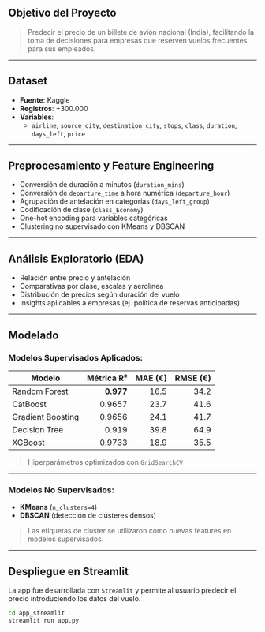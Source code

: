 

##  Objetivo del Proyecto

> Predecir el precio de un billete de avión nacional (India), facilitando la toma de decisiones para empresas que reserven vuelos frecuentes para sus empleados.

---

##  Dataset

- **Fuente**: Kaggle
- **Registros**: +300.000
- **Variables**:
  - `airline`, `source_city`, `destination_city`, `stops`, `class`, `duration`, `days_left`, `price`

---

##  Preprocesamiento y Feature Engineering

- Conversión de duración a minutos (`duration_mins`)
- Conversión de `departure_time` a hora numérica (`departure_hour`)
- Agrupación de antelación en categorías (`days_left_group`)
- Codificación de clase (`class_Economy`)
- One-hot encoding para variables categóricas
- Clustering no supervisado con KMeans y DBSCAN

---

##  Análisis Exploratorio (EDA)

- Relación entre precio y antelación
- Comparativas por clase, escalas y aerolínea
- Distribución de precios según duración del vuelo
- Insights aplicables a empresas (ej. política de reservas anticipadas)

---

##  Modelado

### Modelos Supervisados Aplicados:

| Modelo              | Métrica R² | MAE (€) | RMSE (€) |
|---------------------|-----------:|--------:|---------:|
| Random Forest       | **0.977**  | 16.5    | 34.2     |
| CatBoost            | 0.9657     | 23.7    | 41.6     |
| Gradient Boosting   | 0.9656     | 24.1    | 41.7     |
| Decision Tree       | 0.919      | 39.8    | 64.9     |
| XGBoost             | 0.9733     | 18.9    | 35.5     |

>  Hiperparámetros optimizados con `GridSearchCV`

---

### Modelos No Supervisados:

- **KMeans** (`n_clusters=4`)
- **DBSCAN** (detección de clústeres densos)

> Las etiquetas de cluster se utilizaron como nuevas features en modelos supervisados.

---

##  Despliegue en Streamlit

La app fue desarrollada con `Streamlit` y permite al usuario predecir el precio introduciendo los datos del vuelo.

```bash
cd app_streamlit
streamlit run app.py
